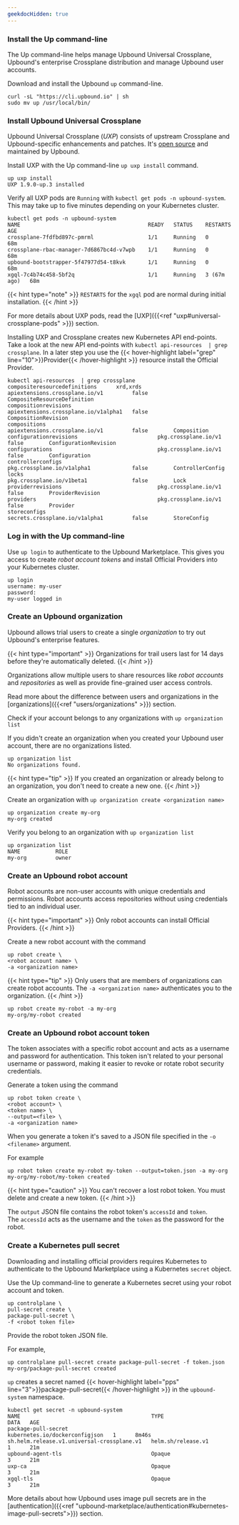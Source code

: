 ```yaml
---
geekdocHidden: true
---
```

### Install the Up command-line
The Up command-line helps manage Upbound Universal Crossplane, Upbound's enterprise Crossplane distribution and manage Upbound user accounts. 

Download and install the Upbound `up` command-line.

```shell
curl -sL "https://cli.upbound.io" | sh
sudo mv up /usr/local/bin/
```

### Install Upbound Universal Crossplane
Upbound Universal Crossplane (_UXP_) consists of upstream Crossplane and Upbound-specific enhancements and patches. It's [open source](https://github.com/upbound/universal-crossplane) and maintained by Upbound. 

Install UXP with the Up command-line `up uxp install` command.

```shell
up uxp install
UXP 1.9.0-up.3 installed
```

Verify all UXP pods are `Running` with `kubectl get pods -n upbound-system`. This may take up to five minutes depending on your Kubernetes cluster.

```shell
kubectl get pods -n upbound-system
NAME                                        READY   STATUS    RESTARTS      AGE
crossplane-7fdfbd897c-pmrml                 1/1     Running   0             68m
crossplane-rbac-manager-7d6867bc4d-v7wpb    1/1     Running   0             68m
upbound-bootstrapper-5f47977d54-t8kvk       1/1     Running   0             68m
xgql-7c4b74c458-5bf2q                       1/1     Running   3 (67m ago)   68m
```

{{< hint type="note" >}}
`RESTARTS` for the `xgql` pod are normal during initial installation. 
{{< /hint >}}

For more details about UXP pods, read the [UXP]({{<ref "uxp#universal-crossplane-pods" >}}) section.


Installing UXP and Crossplane creates new Kubernetes API end-points. Take a look at the new API end-points with `kubectl api-resources  | grep crossplane`. In a later step you use the {{< hover-highlight label="grep" line="10">}}Provider{{< /hover-highlight >}} resource install the Official Provider.

```shell  {label="grep"}
kubectl api-resources  | grep crossplane
compositeresourcedefinitions      xrd,xrds     apiextensions.crossplane.io/v1         false        CompositeResourceDefinition
compositionrevisions                           apiextensions.crossplane.io/v1alpha1   false        CompositionRevision
compositions                                   apiextensions.crossplane.io/v1         false        Composition
configurationrevisions                         pkg.crossplane.io/v1                   false        ConfigurationRevision
configurations                                 pkg.crossplane.io/v1                   false        Configuration
controllerconfigs                              pkg.crossplane.io/v1alpha1             false        ControllerConfig
locks                                          pkg.crossplane.io/v1beta1              false        Lock
providerrevisions                              pkg.crossplane.io/v1                   false        ProviderRevision
providers                                      pkg.crossplane.io/v1                   false        Provider
storeconfigs                                   secrets.crossplane.io/v1alpha1         false        StoreConfig
```

### Log in with the Up command-line
Use `up login` to authenticate to the Upbound Marketplace. This gives you access to create _robot account tokens_ and install Official Providers into your Kubernetes cluster.

```shell
up login
username: my-user
password: 
my-user logged in
```

### Create an Upbound organization
Upbound allows trial users to create a single _organization_ to try out Upbound's enterprise features.

{{< hint type="important" >}}
Organizations for trail users last for 14 days before they're automatically deleted.
{{< /hint >}}

Organizations allow multiple users to share resources like _robot accounts_ and _repositories_ as well as provide fine-grained user access controls.

Read more about the difference between users and organizations in the [organizations]({{<ref "users/organizations" >}}) section.

Check if your account belongs to any organizations with `up organization list`

If you didn't create an organization when you created your Upbound user account, there are no organizations listed.
```shell
up organization list
No organizations found.
```

{{< hint type="tip" >}}
If you created an organization or already belong to an organization, you don't need to create a new one.
{{< /hint >}}

Create an organization with `up organization create <organization name>`

```shell
up organization create my-org
my-org created
```

Verify you belong to an organization with `up organization list`
```shell
up organization list
NAME           ROLE
my-org         owner
```

### Create an Upbound robot account
Robot accounts are non-user accounts with unique credentials and permissions. Robot accounts access repositories without using credentials tied to an individual user.

{{< hint type="important" >}}
Only robot accounts can install Official Providers.
{{< /hint >}}

Create a new robot account with the command
```shell
up robot create \
<robot account name> \
-a <organization name>
```
{{< hint type="tip" >}}
Only users that are members of organizations can create robot accounts. The `-a <organization name>` authenticates you to the organization.
{{< /hint >}}

```shell
up robot create my-robot -a my-org
my-org/my-robot created
```

### Create an Upbound robot account token
The token associates with a specific robot account and acts as a username and password for authentication. This token isn't related to your personal username or password, making it easier to revoke or rotate robot security credentials.

Generate a token using the command
```shell
up robot token create \
<robot account> \
<token name> \
--output=<file> \
-a <organization name>
```
When you generate a token it's saved to a JSON file specified in the `-o <filename>` argument.

For example
```shell
up robot token create my-robot my-token --output=token.json -a my-org
my-org/my-robot/my-token created
```

{{< hint type="caution" >}}
You can't recover a lost robot token. You must delete and create a new token.
{{< /hint >}}

The `output` JSON file contains the robot token's `accessId` and `token`.  
The `accessId` acts as the username and the `token` as the password for the robot.

### Create a Kubernetes pull secret
Downloading and installing official providers requires Kubernetes to authenticate to the Upbound Marketplace using a Kubernetes `secret` object.

Use the Up command-line to generate a Kubernetes secret using your robot account and token. 
```shell
up controlplane \
pull-secret create \
package-pull-secret \
-f <robot token file>
```

Provide the robot token JSON file.

For example,
```shell
up controlplane pull-secret create package-pull-secret -f token.json
my-org/package-pull-secret created
```

`up` creates a secret named {{< hover-highlight label="pps" line="3">}}package-pull-secret{{< /hover-highlight >}} in the `upbound-system` namespace. 

```shell {label="pps"}
kubectl get secret -n upbound-system
NAME                                         TYPE                             DATA   AGE
package-pull-secret                          kubernetes.io/dockerconfigjson   1      8m46s
sh.helm.release.v1.universal-crossplane.v1   helm.sh/release.v1               1      21m
upbound-agent-tls                            Opaque                           3      21m
uxp-ca                                       Opaque                           3      21m
xgql-tls                                     Opaque                           3      21m
```
<!-- vale gitlab.Substitutions = NO -->
<!-- ignore lowercase kubernetes in the link -->
More details about how Upbound uses image pull secrets are in the [authentication]({{<ref "upbound-marketplace/authentication#kubernetes-image-pull-secrets">}}) section.
<!-- vale gitlab.Substitutions = YES -->
